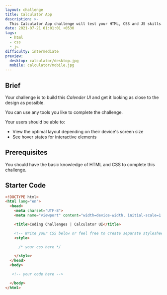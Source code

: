 ```yaml
---
layout: challenge
title: Calculator App
description: >-
  This Calculator App challenge will test your HTML, CSS and JS skills.
date: 2021-07-21 01:01:01 +0530
tags:
  - html
  - css
  - js
difficulty: intermediate
preview:
  desktop: calculator/desktop.jpg
  mobile: calculator/mobile.jpg
---
```


## Brief

Your challenge is to build this _Calender UI_ and get it looking as close to the design as possible.

You can use any tools you like to complete the challenge.

Your users should be able to:

- View the optimal layout depending on their device's screen size
- See hover states for interactive elements

## Prerequisites

You should have the basic knowledge of HTML and CSS to complete this challenge.


## Starter Code

~~~html
<!DOCTYPE html>
<html lang="en">
  <head>
    <meta charset="UTF-8">
    <meta name="viewport" content="width=device-width, initial-scale=1.0">

    <title>Coding Challenges | Calculator UI</title>

    <!-- Write your CSS below or feel free to create separate stylesheet -->
    <style>

      /* your css here */

    </style>
  </head>
  <body>

   <!-- your code here -->

  </body>
</html>
~~~

